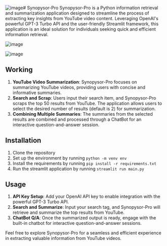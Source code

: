 ![image](https://github.com/suryan-s/Synopysor-Pro/assets/76394506/43bb7547-0616-48d5-b538-0d99bdbfc7a0)# Synopysor-Pro
Synopysor-Pro is a Python information retrieval and summarization application designed to streamline the process of 
extracting key insights from YouTube video content. Leveraging OpenAI's powerful GPT-3 Turbo API and the user-friendly 
Streamlit framework, this application is an ideal solution for individuals seeking quick and efficient information retrieval.

![image](https://github.com/suryan-s/Synopysor-Pro/assets/76394506/e572ca45-c754-4ccb-a5d5-516bfaaacae5)

![image](https://github.com/suryan-s/Synopysor-Pro/assets/76394506/b360d732-a401-4770-acbc-146519565727)


## Working
1. **YouTube Video Summarization**: Synopysor-Pro focuses on summarizing YouTube videos, providing users with concise and informative summaries.
2. **Search and Scrap**: Users input their search item, and Synopysor-Pro scraps the top 50 results from YouTube. The application allows users to select the desired number of results (default is 2) for summarization.
3. **Combining Multiple Summaries**: The summaries from the selected results are combined and processed through a ChatBot for an interactive question-and-answer session.


## Installation
1. Clone the repository
2. Set up the environment by running `python -m venv env`
3. Install the requirements by running `pip install -r requirements.txt`
4. Run the streamlit application by running `streamlit run main.py`

## Usage
1. **API Key Setup**: Add your OpenAI API key to enable integration with the powerful GPT-3 Turbo API.
2. **Search and Summarize**: Input your search tag, and Synopysor-Pro will retrieve and summarize the top results from YouTube.
3. **ChatBot Q/A**: Once the summarized output is ready, engage with the built-in chatbot for interactive question-and-answer sessions.

Feel free to explore Synopysor-Pro for a seamless and efficient experience in extracting valuable information from YouTube videos.
